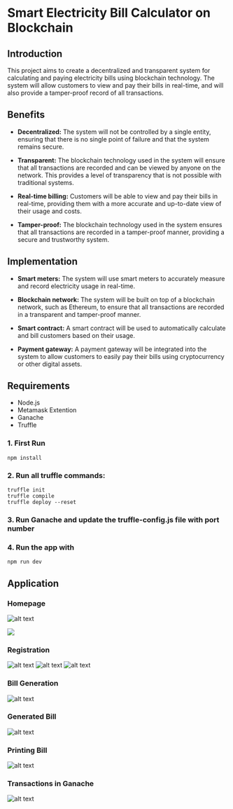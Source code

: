 # Smart Electricity Bill Calculator on Blockchain

## Introduction

This project aims to create a decentralized and transparent system for calculating and paying electricity bills using blockchain technology. The system will allow customers to view and pay their bills in real-time, and will also provide a tamper-proof record of all transactions.

## Benefits

- **Decentralized:** The system will not be controlled by a single entity, ensuring that there is no single point of failure and that the system remains secure.

- **Transparent:** The blockchain technology used in the system will ensure that all transactions are recorded and can be viewed by anyone on the network. This provides a level of transparency that is not possible with traditional systems.

- **Real-time billing:** Customers will be able to view and pay their bills in real-time, providing them with a more accurate and up-to-date view of their usage and costs.

- **Tamper-proof:** The blockchain technology used in the system ensures that all transactions are recorded in a tamper-proof manner, providing a secure and trustworthy system.

## Implementation

- **Smart meters:** The system will use smart meters to accurately measure and record electricity usage in real-time.

- **Blockchain network:** The system will be built on top of a blockchain network, such as Ethereum, to ensure that all transactions are recorded in a transparent and tamper-proof manner.

- **Smart contract:** A smart contract will be used to automatically calculate and bill customers based on their usage.

- **Payment gateway:** A payment gateway will be integrated into the system to allow customers to easily pay their bills using cryptocurrency or other digital assets.

## Requirements

- Node.js
- Metamask Extention
- Ganache
- Truffle


### 1. First Run

```
npm install
```

### 2. Run all truffle commands:

```
truffle init
truffle compile
truffle deploy --reset
```

### 3. Run Ganache and update the truffle-config.js file with port number


### 4. Run the app with

```
npm run dev
```

## Application

### Homepage 
![alt text](ScreenShots\1.png)

![](ScreenShots\2.png)

### Registration 
![alt text](ScreenShots\3.png)
![alt text](ScreenShots\4.png)
![alt text](ScreenShots\5.png)

### Bill Generation 
![alt text](ScreenShots\6.png)

### Generated Bill
![alt text](ScreenShots\7.png)
### Printing Bill
![alt text](ScreenShots\8.jpg)
### Transactions in Ganache
![alt text](ScreenShots\9.jpg)




